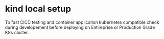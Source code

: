 # kind local setup
To fast CICD testing and container applicaiton kubernetes compatible check during developement before deploying on Entireprise or Production Grade K8s cluster.

